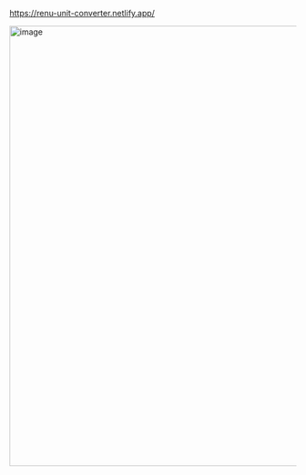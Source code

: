 https://renu-unit-converter.netlify.app/

<img width="774" alt="image" src="https://github.com/RevadiSundaram/Scrimba_Projects/assets/47391816/d3e74ab6-e4c3-479a-8873-5c82543e0adc">
